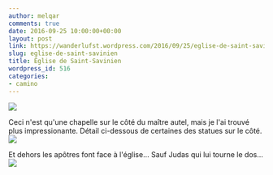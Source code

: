 ```yaml
---
author: melqar
comments: true
date: 2016-09-25 10:00:00+00:00
layout: post
link: https://wanderlufst.wordpress.com/2016/09/25/eglise-de-saint-savinien/
slug: eglise-de-saint-savinien
title: Église de Saint-Savinien
wordpress_id: 516
categories:
- camino
---
```


[![](http://wanderlufst.files.wordpress.com/2016/09/wp-image-2119139375jpg.jpg)](http://wanderlufst.files.wordpress.com/2016/09/wp-image-2119139375jpg.jpg)

Ceci n'est qu'une chapelle sur le côté du maître autel, mais je l'ai trouvé plus impressionante. Détail ci-dessous de certaines des statues sur le côté.
[![](http://wanderlufst.files.wordpress.com/2016/09/wp-image-1408649815jpg.jpg)](http://wanderlufst.files.wordpress.com/2016/09/wp-image-1408649815jpg.jpg)

Et dehors les apôtres font face à l'église... Sauf Judas qui lui tourne le dos...
[![](http://wanderlufst.files.wordpress.com/2016/09/wp-image-15648434jpg.jpg)](http://wanderlufst.files.wordpress.com/2016/09/wp-image-15648434jpg.jpg)
